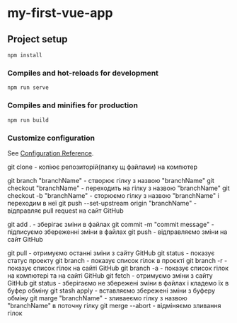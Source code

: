# my-first-vue-app

## Project setup

```
npm install
```

### Compiles and hot-reloads for development

```
npm run serve
```

### Compiles and minifies for production

```
npm run build
```

### Customize configuration

See [Configuration Reference](https://cli.vuejs.org/config/).

git clone - копіює репозиторій(папку щ файлами) на компютер

git branch "branchName" - створює гілку з назвою "branchName"
git checkout "branchName" - переходить на гілку з назвою "branchName"
git checkout -b "branchName" - сторюємо гілку з назвою "branchName" і переходим в неї
git push --set-upstream origin "branchName" - відправляє pull request на сайт GitHub

git add . - зберігає зміни в файлах
git commit -m "commit message" - підписуємо збереженні зміни в файлах
git push - відправляємо зміни на сайт GitHub

git pull - отримуємо останні зміни з сайту GitHub
git status - показує статус проекту
git branch - показує список гілок в проєкті
git branch -r - показує список гілок на сайті GitHub
git branch -a - показує список гілок на компютері та на сайті GitHub
git fetch - отримуємо зміни з сайту GitHub
git status - зберігаємо не збережені зміни в файлах і кладемо їх в буфер обміну
git stash apply - вставляємо збережені зміни з буферу обміну
git marge "branchName" - зливаеємо гілку з назвою "branchName" в поточну гілку
git merge --abort - відміняємо зливання гілок

